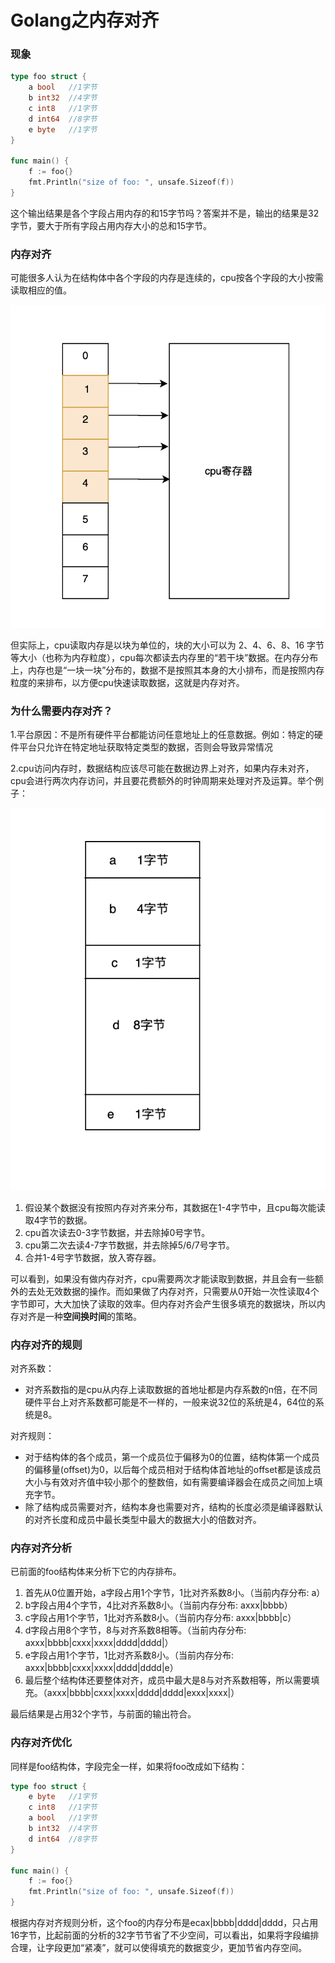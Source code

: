 # Golang之内存对齐

### 现象

```go
type foo struct {
	a bool   //1字节
	b int32  //4字节
	c int8   //1字节
	d int64  //8字节
	e byte   //1字节
}

func main() {
    f := foo{}
    fmt.Println("size of foo: ", unsafe.Sizeof(f))
}

```

这个输出结果是各个字段占用内存的和15字节吗？答案并不是，输出的结果是32字节，要大于所有字段占用内存大小的总和15字节。

### 内存对齐

可能很多人认为在结构体中各个字段的内存是连续的，cpu按各个字段的大小按需读取相应的值。

![.png](image/.png)

但实际上，cpu读取内存是以块为单位的，块的大小可以为 2、4、6、8、16 字节等大小（也称为内存粒度），cpu每次都读去内存里的“若干块”数据。在内存分布上，内存也是“一块一块”分布的，数据不是按照其本身的大小排布，而是按照内存粒度的来排布，以方便cpu快速读取数据，这就是内存对齐。

### 为什么需要内存对齐？

1.平台原因：不是所有硬件平台都能访问任意地址上的任意数据。例如：特定的硬件平台只允许在特定地址获取特定类型的数据，否则会导致异常情况

2.cpu访问内存时，数据结构应该尽可能在数据边界上对齐，如果内存未对齐，cpu会进行两次内存访问，并且要花费额外的时钟周期来处理对齐及运算。举个例子：

![-1.png](image/-1.png)

1. 假设某个数据没有按照内存对齐来分布，其数据在1\-4字节中，且cpu每次能读取4字节的数据。
2. cpu首次读去0\-3字节数据，并去除掉0号字节。
3. cpu第二次去读4\-7字节数据，并去除掉5/6/7号字节。
4. 合并1\-4号字节数据，放入寄存器。

可以看到，如果没有做内存对齐，cpu需要两次才能读取到数据，并且会有一些额外的去处无效数据的操作。而如果做了内存对齐，只需要从0开始一次性读取4个字节即可，大大加快了读取的效率。但内存对齐会产生很多填充的数据块，所以内存对齐是一种**空间换时间**的策略。

### 内存对齐的规则

对齐系数：

* 对齐系数指的是cpu从内存上读取数据的首地址都是内存系数的n倍，在不同硬件平台上对齐系数都可能是不一样的，一般来说32位的系统是4，64位的系统是8。

对齐规则：

* 对于结构体的各个成员，第一个成员位于偏移为0的位置，结构体第一个成员的偏移量\(offset\)为0，以后每个成员相对于结构体首地址的offset都是该成员大小与有效对齐值中较小那个的整数倍，如有需要编译器会在成员之间加上填充字节。
* 除了结构成员需要对齐，结构本身也需要对齐，结构的长度必须是编译器默认的对齐长度和成员中最长类型中最大的数据大小的倍数对齐。

### 内存对齐分析

已前面的foo结构体来分析下它的内存排布。

1. 首先从0位置开始，a字段占用1个字节，1比对齐系数8小。（当前内存分布: a）
2. b字段占用4个字节，4比对齐系数8小。（当前内存分布: axxx|bbbb）
3. c字段占用1个字节，1比对齐系数8小。（当前内存分布: axxx|bbbb|c）
4. d字段占用8个字节，8与对齐系数8相等。（当前内存分布: axxx|bbbb|cxxx|xxxx|dddd|dddd|）
5. e字段占用1个字节，1比对齐系数8小。（当前内存分布: axxx|bbbb|cxxx|xxxx|dddd|dddd|e）
6. 最后整个结构体还要整体对齐，成员中最大是8与对齐系数相等，所以需要填充。（axxx|bbbb|cxxx|xxxx|dddd|dddd|exxx|xxxx|）

最后结果是占用32个字节，与前面的输出符合。

### 内存对齐优化

同样是foo结构体，字段完全一样，如果将foo改成如下结构：

```go
type foo struct {
	e byte   //1字节
	c int8   //1字节
	a bool   //1字节
	b int32  //4字节
	d int64  //8字节
}

func main() {
    f := foo{}
    fmt.Println("size of foo: ", unsafe.Sizeof(f))
}

```

根据内存对齐规则分析，这个foo的内存分布是ecax|bbbb|dddd|dddd，只占用16字节，比起前面的分析的32字节节省了不少空间，可以看出，如果将字段编排合理，让字段更加“紧凑”，就可以使得填充的数据变少，更加节省内存空间。
